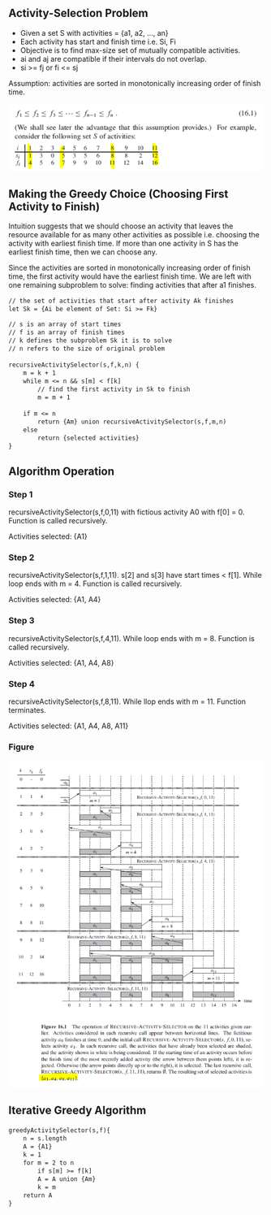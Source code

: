 ## Activity-Selection Problem

- Given a set S with activities = {a1, a2, ..., an}
- Each activity has start and finish time i.e. Si, Fi
- Objective is to find max-size set of mutually compatible activities.
- ai and aj are compatible if their intervals do not overlap.
- si >= fj or fi <= sj

Assumption: activities are sorted in monotonically increasing order of finish time.

<img src="../../images/greedy-algo-example.PNG">

## Making the Greedy Choice (Choosing First Activity to Finish)

Intuition suggests that we should choose an activity that leaves the resource available for as many other activities as possible i.e. choosing the activity with earliest finish time. If more than one activity in S has the earliest finish time, then we can choose any.

Since the activities are sorted in monotonically increasing order of finish time, the first activity would have the earliest finish time. We are left with one remaining subproblem to solve: finding activities that after a1 finishes.

```
// the set of activities that start after activity Ak finishes
let Sk = {Ai be element of Set: Si >= Fk}
```

```
// s is an array of start times
// f is an array of finish times
// k defines the subproblem Sk it is to solve
// n refers to the size of original problem

recursiveActivitySelector(s,f,k,n) {
    m = k + 1
    while m <= n && s[m] < f[k]
        // find the first activity in Sk to finish
        m = m + 1

    if m <= n
        return {Am} union recursiveActivitySelector(s,f,m,n)
    else
        return {selected activities}
}
```

## Algorithm Operation

### Step 1

recursiveActivitySelector(s,f,0,11) with fictious activity A0 with f[0] = 0. Function is called recursively.

Activities selected: {A1}

### Step 2

recursiveActivitySelector(s,f,1,11). s[2] and s[3] have start times < f[1]. While loop ends with m = 4. Function is called recursively.

Activities selected: {A1, A4}

### Step 3

recursiveActivitySelector(s,f,4,11). While loop ends with m = 8. Function is called recursively.

Activities selected: {A1, A4, A8}

### Step 4

recursiveActivitySelector(s,f,8,11). While llop ends with m = 11. Function terminates.

Activities selected: {A1, A4, A8, A11}

### Figure

<img src="../../images/greedy-algo-operation.PNG">

## Iterative Greedy Algorithm

```
greedyActivitySelector(s,f){
    n = s.length
    A = {A1}
    k = 1
    for m = 2 to n
        if s[m] >= f[k]
        A = A union {Am}
        k = m
    return A
}
```
